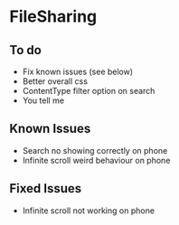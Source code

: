 # FileSharing

## To do

* Fix known issues (see below)
* Better overall css
* ContentType filter option on search
* You tell me

## Known Issues

* Search no showing correctly on phone
* Infinite scroll weird behaviour on phone

## Fixed Issues

* Infinite scroll not working on phone
